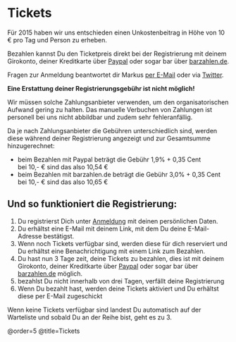 # Tickets

Für 2015 haben wir uns entschieden einen Unkostenbeitrag in Höhe von 10 € pro Tag und Person zu erheben.

Bezahlen kannst Du den Ticketpreis direkt bei der Registrierung mit deinem Girokonto, deiner Kreditkarte über 
[Paypal](https://www.paypal.com/de/webapps/mpp/personal) oder sogar bar über [barzahlen.de](https://www.barzahlen.de/de/kunden/funktionsweise).

Fragen zur Anmeldung beantwortet dir Markus [per E-Mail](mailto:anmeldung@barcamp-rheinmain.de)
oder via [Twitter](https://twitter.com/bc_rm).

**Eine Erstattung deiner Registrierungsgebühr ist nicht möglich!**

Wir müssen solche Zahlungsanbieter verwenden, um den organisatorischen Aufwand gering zu halten. Das manuelle Verbuchen 
von Zahlungen ist personell bei uns nicht abbildbar und zudem sehr fehleranfällig.

Da je nach Zahlungsanbieter die Gebühren unterschiedlich sind, werden diese während deiner Registrierung angezeigt
und zur Gesamtsumme hinzugerechnet:

 * beim Bezahlen mit Paypal beträgt die Gebühr 1,9% + 0,35 Cent  
   bei 10,- € sind das also 10,54 €
 * beim Bezahlen mit barzahlen.de beträgt die Gebühr 3,0% + 0,35 Cent  
   bei 10,- € sind das also 10,65 €
   
## Und so funktioniert die Registrierung:

 1. Du registrierst Dich unter [Anmeldung](/anmeldung) mit deinen persönlichen Daten.
 2. Du erhältst eine E-Mail mit deinem Link, mit dem Du deine E-Mail-Adresse bestätigst.
 3. Wenn noch Tickets verfügbar sind, werden diese für dich reserviert und Du erhältst eine Benachrichtigung mit einem
   Link zum Bezahlen. 
 4. Du hast nun 3 Tage zeit, deine Tickets zu bezahlen, dies ist mit deinem Girokonto, deiner Kreditkarte über 
   [Paypal](https://www.paypal.com/de/webapps/mpp/personal) oder sogar bar über 
   [barzahlen.de](https://www.barzahlen.de/de/kunden/funktionsweise) möglich. 
 5. bezahlst Du nicht innerhalb von drei Tagen, verfällt deine Registrierung
 6. Wenn Du bezahlt hast, werden deine Tickets aktiviert und Du erhältst diese per E-Mail zugeschickt
 
Wenn keine Tickets verfügbar sind landest Du automatisch auf der Warteliste und sobald Du an der  Reihe bist, geht es zu 3.  


@order=5
@title=Tickets

